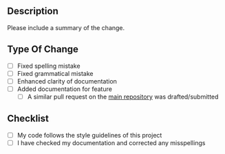 ## Description

Please include a summary of the change.

## Type Of Change

- [ ] Fixed spelling mistake
- [ ] Fixed grammatical mistake
- [ ] Enhanced clarity of documentation
- [ ] Added documentation for feature
    - [ ] A similar pull request on the [main repository](https://github.com/AudiTranscribe/AudiTranscribe) was drafted/submitted

## Checklist

- [ ] My code follows the style guidelines of this project
- [ ] I have checked my documentation and corrected any misspellings
